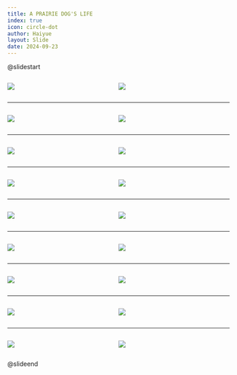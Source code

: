 ```yaml
---
title: A PRAIRIE DOG'S LIFE
index: true
icon: circle-dot
author: Haiyue
layout: Slide
date: 2024-09-23
---
```

 
@slidestart

<div style="display:flex">
<div style="flex:1">

![](/reading/english/Level-M/A%20PRAIRIE%20DOG'S%20LIFE/001.webp)
</div>
<div style="flex:1">

![](/reading/english/Level-M/A%20PRAIRIE%20DOG'S%20LIFE/002.webp)
</div>
</div>

---

<div style="display:flex">
<div style="flex:1">

![](/reading/english/Level-M/A%20PRAIRIE%20DOG'S%20LIFE/003.webp)
</div>
<div style="flex:1">

![](/reading/english/Level-M/A%20PRAIRIE%20DOG'S%20LIFE/004.webp)
</div>
</div>

---

<div style="display:flex">
<div style="flex:1">

![](/reading/english/Level-M/A%20PRAIRIE%20DOG'S%20LIFE/005.webp)
</div>
<div style="flex:1">

![](/reading/english/Level-M/A%20PRAIRIE%20DOG'S%20LIFE/006.webp)
</div>
</div>

---

<div style="display:flex">
<div style="flex:1">

![](/reading/english/Level-M/A%20PRAIRIE%20DOG'S%20LIFE/007.webp)
</div>
<div style="flex:1">

![](/reading/english/Level-M/A%20PRAIRIE%20DOG'S%20LIFE/008.webp)
</div>
</div>

---

<div style="display:flex">
<div style="flex:1">

![](/reading/english/Level-M/A%20PRAIRIE%20DOG'S%20LIFE/009.webp)
</div>
<div style="flex:1">

![](/reading/english/Level-M/A%20PRAIRIE%20DOG'S%20LIFE/010.webp)
</div>
</div>

---

<div style="display:flex">
<div style="flex:1">

![](/reading/english/Level-M/A%20PRAIRIE%20DOG'S%20LIFE/011.webp)
</div>
<div style="flex:1">

![](/reading/english/Level-M/A%20PRAIRIE%20DOG'S%20LIFE/012.webp)
</div>
</div>

---

<div style="display:flex">
<div style="flex:1">

![](/reading/english/Level-M/A%20PRAIRIE%20DOG'S%20LIFE/013.webp)
</div>
<div style="flex:1">

![](/reading/english/Level-M/A%20PRAIRIE%20DOG'S%20LIFE/014.webp)
</div>
</div>

---

<div style="display:flex">
<div style="flex:1">

![](/reading/english/Level-M/A%20PRAIRIE%20DOG'S%20LIFE/015.webp)
</div>
<div style="flex:1">

![](/reading/english/Level-M/A%20PRAIRIE%20DOG'S%20LIFE/016.webp)
</div>
</div>

---

<div style="display:flex">
<div style="flex:1">

![](/reading/english/Level-M/A%20PRAIRIE%20DOG'S%20LIFE/017.webp)
</div>
<div style="flex:1">

![](/reading/english/Level-M/A%20PRAIRIE%20DOG'S%20LIFE/018.webp)
</div>
</div>

@slideend